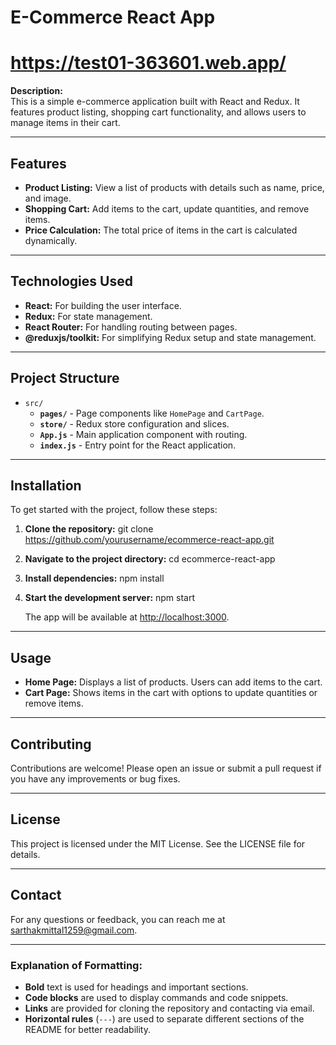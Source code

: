 
# E-Commerce React App
# https://test01-363601.web.app/

**Description:**  
This is a simple e-commerce application built with React and Redux. It features product listing, shopping cart functionality, and allows users to manage items in their cart.

---

## Features

- **Product Listing:** View a list of products with details such as name, price, and image.
- **Shopping Cart:** Add items to the cart, update quantities, and remove items.
- **Price Calculation:** The total price of items in the cart is calculated dynamically.

---

## Technologies Used

- **React:** For building the user interface.
- **Redux:** For state management.
- **React Router:** For handling routing between pages.
- **@reduxjs/toolkit:** For simplifying Redux setup and state management.

---

## Project Structure

- `src/`
  - **`pages/`** - Page components like `HomePage` and `CartPage`.
  - **`store/`** - Redux store configuration and slices.
  - **`App.js`** - Main application component with routing.
  - **`index.js`** - Entry point for the React application.

---

## Installation
To get started with the project, follow these steps:

1. **Clone the repository:**
   git clone https://github.com/yourusername/ecommerce-react-app.git


2. **Navigate to the project directory:**
   cd ecommerce-react-app
   

3. **Install dependencies:**
   npm install


4. **Start the development server:**
   npm start




   The app will be available at [http://localhost:3000](http://localhost:3000).

---

## Usage

- **Home Page:** Displays a list of products. Users can add items to the cart.
- **Cart Page:** Shows items in the cart with options to update quantities or remove items.

---

## Contributing

Contributions are welcome! Please open an issue or submit a pull request if you have any improvements or bug fixes.

---

## License

This project is licensed under the MIT License. See the LICENSE file for details.

---

## Contact

For any questions or feedback, you can reach me at sarthakmittal1259@gmail.com.

---

### Explanation of Formatting:

- **Bold** text is used for headings and important sections.
- **Code blocks** are used to display commands and code snippets.
- **Links** are provided for cloning the repository and contacting via email.
- **Horizontal rules** (`---`) are used to separate different sections of the README for better readability.


